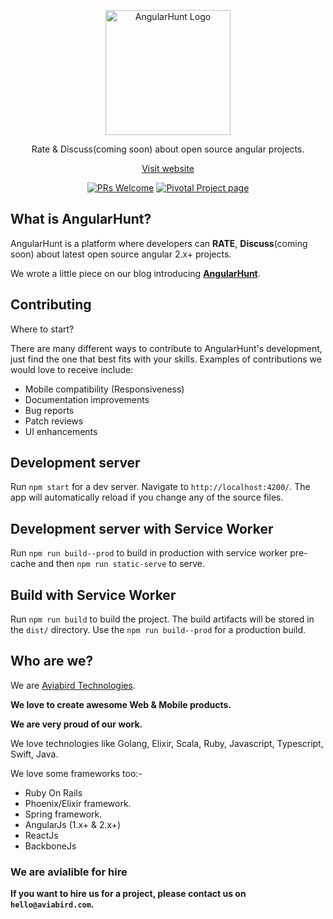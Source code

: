 <p align="center">
  <a href="https://angularhunt.com/" target='_blank'>
    <img alt="AngularHunt Logo" title="AngularHunt Logo" src="https://firebasestorage.googleapis.com/v0/b/angularhunt-89db2.appspot.com/o/nghuntlogo.png?alt=media&token=7a92dfd6-2b0b-45f7-adb2-1efbc0c2e460" width="200">
  </a>
</p>

<p align="center">
  Rate & Discuss(coming soon) about open source angular projects.
</p>

<p align="center">
  <a href="https://angularhunt.com/" target='_blank'>Visit website</a>
</p>

<p align="center">
  <a href="/CONTRIBUTING.md" target='_blank'><img alt="PRs Welcome" src="https://img.shields.io/badge/PRs-welcome-brightgreen.svg"></a>
  <a href="https://www.pivotaltracker.com/n/projects/2000111" target='_blank'><img alt="Pivotal Project page" src="http://res.cloudinary.com/zeus999/image/upload/c_limit,h_1041,w_1487/v1486457388/Yatrum%20Logo/pt-badge_ss3dyt.svg"></a>
</p>

## What is AngularHunt?

AngularHunt is a platform where developers can **RATE**, **Discuss**(coming soon) about latest open source angular 2.x+ projects.

We wrote a little piece on our blog introducing [**AngularHunt**](https://medium.com/aviabird/introducing-angularhunt-942ffd78673d).

## Contributing 

Where to start?

There are many different ways to contribute to AngularHunt's development, just find the one that best fits with your skills. Examples of contributions we would love to receive include:

* Mobile compatibility (Responsiveness)
* Documentation improvements
* Bug reports
* Patch reviews
* UI enhancements

## Development server
Run `npm start` for a dev server. Navigate to `http://localhost:4200/`. The app will automatically reload if you change any of the source files.

## Development server with Service Worker
Run `npm run build--prod` to build in production with service worker pre-cache and then `npm run static-serve` to serve.

## Build with Service Worker

Run `npm run build` to build the project. The build artifacts will be stored in the `dist/` directory. Use the `npm run build--prod` for a production build.


## Who are we?

We are [Aviabird Technologies](https://aviabird.com).

__We love to create awesome Web & Mobile products.__

__We are very proud of our work.__

We love technologies like Golang, Elixir, Scala, Ruby, Javascript, Typescript, Swift, Java.

We love some frameworks too:-
* Ruby On Rails
* Phoenix/Elixir framework.
* Spring framework.
* AngularJs (1.x+ & 2.x+)
* ReactJs
* BackboneJs

### We are avialible for hire

__If you want to hire us for a project, please contact us on `hello@aviabird.com`.__

